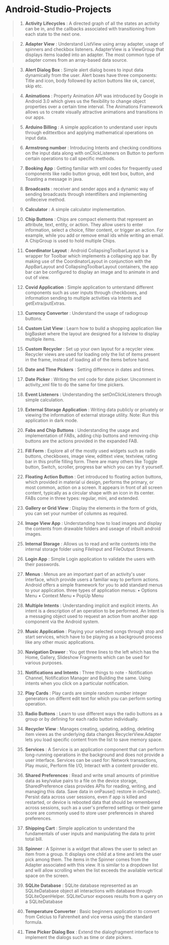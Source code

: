 # Android-Studio-Projects

> 1. **Activity Lifecycles** : A directed graph of all the states an activity can be in, and the callbacks associated with transitioning from each state to the next one.

> 2. **Adapter View** : Understand ListView using array adapter, usage of spinners and checkbox listeners. AdapterView is a ViewGroup that displays items loaded into an adapter. The most common type of adapter comes from an array-based data source.

> 3. **Alert Dialog Box** : Simple alert dialog boxes to input data dynamically from the user. Alert boxes have three components: Title and icon, body followed by action buttons like ok, cancel, skip etc. 

> 4. **Animations** : Property Animation API was introduced by Google in Android 3.0 which gives us the flexibility to change object properties over a certain time interval. The Animations Framework allows us to create visually attractive animations and transitions in our apps.

> 5. **Arduino Billing** : A simple application to understand user inputs through edittextbox and applying mathematical operations on input data.

> 6. **Armstrong number** : Introducing Intents and checking conditions on the input data along with onClickListeners on Button to perform certain operations to call specific methods.

> 7. **Booking App** : Getting familiar with xml codes for frequently used components like radio button group, edit text box, button, and Toasting a message in java.

> 8. **Broadcasts** : receiver and sender apps and a dynamic way of sending broadcasts through intentfilters and implementing onReceive method.

> 9. **Calculator** : A simple calculator implementation.

> 10. **Chip Buttons** : Chips are compact elements that represent an attribute, text, entity, or action. They allow users to enter information, select a choice, filter content, or trigger an action. For example, while you add or remove email ids while writing an email. A ChipGroup is used to hold multiple Chips.

> 11. **Coordinator Layout** : Android CollapsingToolbarLayout is a wrapper for Toolbar which implements a collapsing app bar. By making use of the CoordinatorLayout in conjunction with the AppBarLayout and CollapsingToolbarLayout containers, the app bar can be configured to display an image and to animate in and out of view.

> 12. **Covid Application** : Simple application to unterstand different components such as user inputs through checkboxes, and information sending to multiple activities via Intents and getExtra/putExtras.

> 13. **Currency Converter** : Understand the usage of radiogroup buttons.
 
> 14. **Custom List View** : Learn how to build a shopping application like bigBasket where the layout are designed for a listview to display multiple items.

> 15. **Custom Recycler** :  Set up your own layout for a recycler view. Recycler views are used for loading only the list of items present in the frame, instead of loading all of the items before hand.

> 16. **Date and TIme Pickers** : Setting difference in dates and times.

> 17. **Date Picker** : Writing the xml code for date picker. Uncomment in activity_xml file to do the same for time pickers.

> 18. **Event Listeners** : Understanding the setOnClickListeners through simple calculation.

> 19. **External Storage Application** : Writing data publicly or privately or viewing the information of external storage utility. Note: Run this application in dark mode.

> 20. **Fabs and Chip Buttons** : Understanding the usage and implementation of FABs, adding chip buttons and removing chip buttons are the actions provided in the expanded FAB.

> 21. **Fill Form** : Explore all of the mostly used widgets such as radio buttons, checkboxes, image view, edittext view, textview, rating bar in this profile filling form. There are many others like Toggle button, Switch, scroller, progress bar which you can try it yourself. 

> 22. **Floating Action Button** : Get introduced to floating action buttons, which provided in material ui design, performs the primary, or most common, action on a screen. It appears in front of all screen content, typically as a circular shape with an icon in its center. FABs come in three types: regular, mini, and extended.

> 23. **Gallery or Grid View** : Display the elements in the form of grids, you can set your number of columns as required.

> 24. **Image View App** : Understanding how to load images and display the contents from drawable folders and useage of inbuilt android images.

> 25. **Internal Storage** : Allows us to read and write contents into the internal storage folder using FileInput and FileOutput Streams. 

> 26. **Login App** : Simple Login application to validate the users with their passwords. 

> 27. **Menus** : Menus are an important part of an activity's user interface, which provide users a familiar way to perform actions. Android offers a simple framework for you to add standard menus to your application. three types of application menus: • Options Menu   • Context Menu   • PopUp Menu

> 28. **Multiple Intents** : Understanding implicit and explicit intents. An intent is a description of an operation to be performed. An Intent is a messaging object used to request an action from another app component via the Android system.  

> 29. **Music Application** : Playing your selected songs through stop and start services, which have to be playing as a background process like any other music applications. 

> 30. **Navigation Drawer** : You get three lines to the left which has the Home, Gallery, Slideshow Fragments which can be used for various purposes.
 
> 31. **Notifications and Intents** : Three things to note - Notification Channel, Notification Manager and Building the same. Using intents when you click on a particular notification.

> 32. **Play Cards** : Play cards are simple random number integer generators on differnt edit text for which you can perform sorting operation.

> 33. **Radio Buttons** : Learn to use different ways the radio buttons as a group or by defining for each radio button individually.

> 34. **Recycler View** : Manages creating, updating, adding, deleting item views as the underlying data changes  RecyclerView.Adapter lets you load specific content from the list to save memory space. 

> 35. **Services** : A Service is an application component that can perform long-running operations in the background and does not provide a user interface. Services can be used for: Network transactions, Play music, Perform file I/O, Interact with a content provider etc.

> 36. **Shared Preferences** : Read and write small amounts of primitive data as key/value pairs to a file on the device storage, SharedPreference class provides APIs for reading, writing, and managing this data. Save data in onPause() restore in onCreate(). Persist data across user sessions, even if app is killed and restarted, or device is rebooted data that should be remembered across sessions, such as a user's preferred settings or their game score are commonly used to store user preferences in shared preferences. 

> 37. **Shipping Cart** : Simple application to understand the fundamentals of user inputs and manipulating the data to print total bill.

> 38. **Spinner** : A Spinner is a widget that allows the user to select an item from a group.  It displays one child at a time and lets the user pick among them. The items in the Spinner comes from the Adapter associated with this view. It is similar to a dropdown list and will allow scrolling when the list exceeds the available vertical space on the screen.

> 39. **SQLite Database** : SQLite database represented as an SQLiteDatabase object all interactions with database through SQLiteOpenHelper. SQLiteCursor exposes results from a query on a SQLiteDatabase

> 40. **Temperature Converter** : Basic beginners application to convert from Celcius to Fahrenheit and vice versa using the standard formula.

> 41. **Time Picker Dialog Box** : Extend the dialogfragment interface to implement the dialogs such as time or date pickers.



















